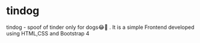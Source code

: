 # tindog
tindog - spoof of tinder only for dogs😂🤣 . It is a simple Frontend developed using HTML,CSS and Bootstrap 4
